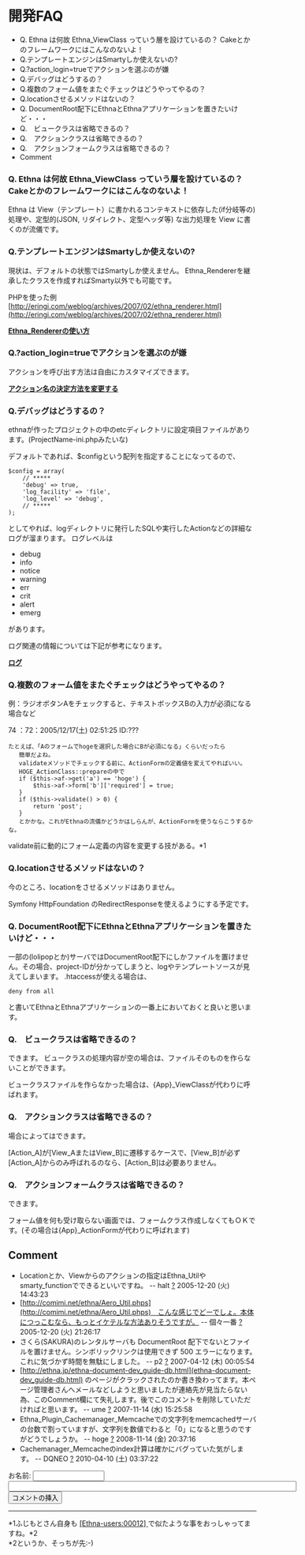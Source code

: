 # 開発FAQ
  - Q. Ethna は何故 Ethna_ViewClass っていう層を設けているの？ Cakeとかのフレームワークにはこんなのないよ！ 
  - Q.テンプレートエンジンはSmartyしか使えないの? 
  - Q.?action_login=trueでアクションを選ぶのが嫌 
  - Q.デバッグはどうするの？ 
  - Q.複数のフォーム値をまたぐチェックはどうやってやるの？ 
  - Q.locationさせるメソッドはないの？ 
  - Q. DocumentRoot配下にEthnaとEthnaアプリケーションを置きたいけど・・・ 
  - Q.　ビュークラスは省略できるの？ 
  - Q.　アクションクラスは省略できるの？ 
  - Q.　アクションフォームクラスは省略できるの？ 
- Comment 


### Q. Ethna は何故 Ethna_ViewClass っていう層を設けているの？ Cakeとかのフレームワークにはこんなのないよ！

Ethna は View（テンプレート）に書かれるコンテキストに依存した(if分岐等の)処理や、定型的(JSON, リダイレクト、定型ヘッダ等) な出力処理を View に書くのが流儀です。

### Q.テンプレートエンジンはSmartyしか使えないの?

現状は、デフォルトの状態ではSmartyしか使えません。 Ethna_Rendererを継承したクラスを作成すればSmarty以外でも可能です。

PHPを使った例 [http://eringi.com/weblog/archives/2007/02/ethna_renderer.html](http://eringi.com/weblog/archives/2007/02/ethna_renderer.html)

**[Ethna_Rendererの使い方](dev_guide-renderer.md)**

### Q.?action_login=trueでアクションを選ぶのが嫌

アクションを呼び出す方法は自由にカスタマイズできます。

**[アクション名の決定方法を変更する](dev_guide-action-formname.md)**

### Q.デバッグはどうするの？

ethnaが作ったプロジェクトの中のetcディレクトリに設定項目ファイルがあります。(ProjectName-ini.phpみたいな)

デフォルトであれば、$configという配列を指定することになってるので、

    $config = array(
    	// *****
    	'debug'	=> true,
    	'log_facility' => 'file',
    	'log_level' => 'debug',
    	// *****
    );

としてやれば、logディレクトリに発行したSQLや実行したActionなどの詳細なログが溜まります。 ログレベルは

- debug
- info
- notice
- warning
- err
- crit
- alert
- emerg

があります。

ログ関連の情報については下記が参考になります。

**[ログ](dev_guide-log.md)**

### Q.複数のフォーム値をまたぐチェックはどうやってやるの？

例：ラジオボタンAをチェックすると、テキストボックスBの入力が必須になる場合など

74 ：72：2005/12/17(土) 02:51:25 ID:???

    たとえば、「Aのフォームでhogeを選択した場合にBが必須になる」くらいだったら
       簡単だよね。
       validateメソッドでチェックする前に、ActionFormの定義値を変えてやればいい。
       HOGE_ActionClass::prepareの中で
       if ($this->af->get('a') == 'hoge') {
           $this->af->form['b']['required'] = true;
       } 
       if ($this->validate() > 0) {
           return 'post';
       } 
       とかかな。これがEthnaの流儀かどうかはしらんが、ActionFormを使うならこうするかな。

validate前に動的にフォーム定義の内容を変更する技がある。\*1

### Q.locationさせるメソッドはないの？

今のところ、locationをさせるメソッドはありません。

Symfony HttpFoundation のRedirectResponseを使えるようにする予定です。

### Q. DocumentRoot配下にEthnaとEthnaアプリケーションを置きたいけど・・・

一部の(lolipopとか)サーバではDocumentRoot配下にしかファイルを置けません。その場合、project-IDが分かってしまうと、logやテンプレートソースが見えてしまいます。 .htaccessが使える場合は、

    deny from all

と書いてEthnaとEthnaアプリケーションの一番上においておくと良いと思います。

### Q.　ビュークラスは省略できるの？

できます。 ビュークラスの処理内容が空の場合は、ファイルそのものを作らないことができます。

ビュークラスファイルを作らなかった場合は、{App}_ViewClassが代わりに呼ばれます。

### Q.　アクションクラスは省略できるの？

場合によってはできます。

[Action_A]が[View_AまたはView_B]に遷移するケースで、[View_B]が必ず[Action_A]からのみ呼ばれるのなら、[Action_B]は必要ありません。

### Q.　アクションフォームクラスは省略できるの？

できます。

フォーム値を何も受け取らない画面では、フォームクラス作成しなくてもＯＫです。(その場合は{App}_ActionFormが代わりに呼ばれます)

## Comment

- Locationとか、Viewからのアクションの指定はEthna_Utilやsmarty_functionでできるといいですね。 -- halt [?](cmd=edit&page=halt&refer=faq-dev_guide_faq.md) 2005-12-20 (火) 14:43:23
- [http://comimi.net/ethna/Aero_Util.phps](http://comimi.net/ethna/Aero_Util.phps)　こんな感じでどーでしょ。本体につっこむなら、もっとイケテルな方法ありそうですが。 -- 個々一番 [?](cmd=edit&page=%B8%C4%A1%B9%B0%EC%C8%D6&refer=faq-dev_guide_faq.md) 2005-12-20 (火) 21:26:17
- さくら(SAKURA)のレンタルサーバも DocumentRoot 配下でないとファイルを置けません。シンボリックリンクは使用できず 500 エラーになります。これに気づかず時間を無駄にしました。 -- p2 [?](cmd=edit&page=p2&refer=faq-dev_guide_faq.md) 2007-04-12 (木) 00:05:54
- [http://ethna.jp/ethna-document-dev_guide-db.html](ethna-document-dev_guide-db.html) のページがクラックされたのか書き換わってます。本ページ管理者さんへメールなどしようと思いましたが連絡先が見当たらない為、このComment欄にて失礼します。後でこのコメントを削除していただければと思います。 -- ume [?](cmd=edit&page=ume&refer=faq-dev_guide_faq.md) 2007-11-14 (水) 15:25:58
- Ethna_Plugin_Cachemanager_Memcacheでの文字列をmemcachedサーバの台数で割っていますが、文字列を数値でわると「0」になると思うのですがどうでしょうか。 -- hoge [?](cmd=edit&page=hoge&refer=faq-dev_guide_faq.md) 2008-11-14 (金) 20:37:16
- Cachemanager_Memcacheのindex計算は確かにバグっていた気がします。 -- DQNEO [?](cmd=edit&page=DQNEO&refer=faq-dev_guide_faq.md) 2010-04-10 (土) 03:37:22
  
<form action="http://ethna.jp/index.php" method="post"> 
<div><input type="hidden" name="encode_hint" value="ぷ"></div>
 <div>
  <input type="hidden" name="plugin" value="comment">
  <input type="hidden" name="refer" value="ethna-document-faq-dev_guide_faq">
  <input type="hidden" name="comment_no" value="0">
  <input type="hidden" name="nodate" value="0">
  <input type="hidden" name="above" value="1">
  <input type="hidden" name="digest" value="a251531a610be6805025f9f16875ecb2">
  <label for="_p_comment_name_0">お名前: </label><input type="text" name="name" id="_p_comment_name_0" size="15">

  <input type="text" name="msg" id="_p_comment_comment_0" size="70">
  <input type="submit" name="comment" value="コメントの挿入">
 </div>
</form>

* * *
\*1ふじもとさん自身も [[Ethna-users:00012] ](http://ml.ethna.jp/pipermail/users/2005-March/000012.html)で似たような事をおっしゃってますね。\*2  
\*2というか、そっちが先:-)   
